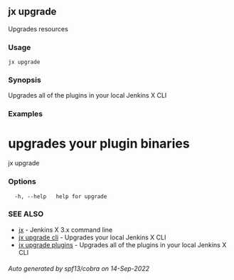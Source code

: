 ## jx upgrade

Upgrades resources

### Usage

```
jx upgrade
```

### Synopsis

Upgrades all of the plugins in your local Jenkins X CLI

### Examples

  # upgrades your plugin binaries
  jx upgrade

### Options

```
  -h, --help   help for upgrade
```

### SEE ALSO

* [jx](jx.md)	 - Jenkins X 3.x command line
* [jx upgrade cli](jx_upgrade_cli.md)	 - Upgrades your local Jenkins X CLI
* [jx upgrade plugins](jx_upgrade_plugins.md)	 - Upgrades all of the plugins in your local Jenkins X CLI

###### Auto generated by spf13/cobra on 14-Sep-2022

